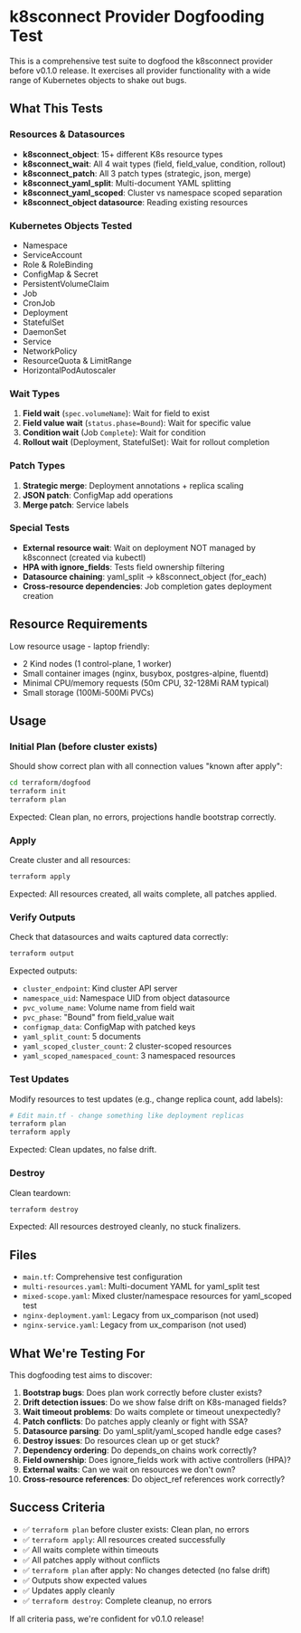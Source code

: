 # k8sconnect Provider Dogfooding Test

This is a comprehensive test suite to dogfood the k8sconnect provider before v0.1.0 release. It exercises all provider functionality with a wide range of Kubernetes objects to shake out bugs.

## What This Tests

### Resources & Datasources
- **k8sconnect_object**: 15+ different K8s resource types
- **k8sconnect_wait**: All 4 wait types (field, field_value, condition, rollout)
- **k8sconnect_patch**: All 3 patch types (strategic, json, merge)
- **k8sconnect_yaml_split**: Multi-document YAML splitting
- **k8sconnect_yaml_scoped**: Cluster vs namespace scoped separation
- **k8sconnect_object datasource**: Reading existing resources

### Kubernetes Objects Tested
- Namespace
- ServiceAccount
- Role & RoleBinding
- ConfigMap & Secret
- PersistentVolumeClaim
- Job
- CronJob
- Deployment
- StatefulSet
- DaemonSet
- Service
- NetworkPolicy
- ResourceQuota & LimitRange
- HorizontalPodAutoscaler

### Wait Types
1. **Field wait** (`spec.volumeName`): Wait for field to exist
2. **Field value wait** (`status.phase=Bound`): Wait for specific value
3. **Condition wait** (Job `Complete`): Wait for condition
4. **Rollout wait** (Deployment, StatefulSet): Wait for rollout completion

### Patch Types
1. **Strategic merge**: Deployment annotations + replica scaling
2. **JSON patch**: ConfigMap add operations
3. **Merge patch**: Service labels

### Special Tests
- **External resource wait**: Wait on deployment NOT managed by k8sconnect (created via kubectl)
- **HPA with ignore_fields**: Tests field ownership filtering
- **Datasource chaining**: yaml_split → k8sconnect_object (for_each)
- **Cross-resource dependencies**: Job completion gates deployment creation

## Resource Requirements

Low resource usage - laptop friendly:
- 2 Kind nodes (1 control-plane, 1 worker)
- Small container images (nginx, busybox, postgres-alpine, fluentd)
- Minimal CPU/memory requests (50m CPU, 32-128Mi RAM typical)
- Small storage (100Mi-500Mi PVCs)

## Usage

### Initial Plan (before cluster exists)
Should show correct plan with all connection values "known after apply":

```bash
cd terraform/dogfood
terraform init
terraform plan
```

Expected: Clean plan, no errors, projections handle bootstrap correctly.

### Apply
Create cluster and all resources:

```bash
terraform apply
```

Expected: All resources created, all waits complete, all patches applied.

### Verify Outputs
Check that datasources and waits captured data correctly:

```bash
terraform output
```

Expected outputs:
- `cluster_endpoint`: Kind cluster API server
- `namespace_uid`: Namespace UID from object datasource
- `pvc_volume_name`: Volume name from field wait
- `pvc_phase`: "Bound" from field_value wait
- `configmap_data`: ConfigMap with patched keys
- `yaml_split_count`: 5 documents
- `yaml_scoped_cluster_count`: 2 cluster-scoped resources
- `yaml_scoped_namespaced_count`: 3 namespaced resources

### Test Updates
Modify resources to test updates (e.g., change replica count, add labels):

```bash
# Edit main.tf - change something like deployment replicas
terraform plan
terraform apply
```

Expected: Clean updates, no false drift.

### Destroy
Clean teardown:

```bash
terraform destroy
```

Expected: All resources destroyed cleanly, no stuck finalizers.

## Files

- `main.tf`: Comprehensive test configuration
- `multi-resources.yaml`: Multi-document YAML for yaml_split test
- `mixed-scope.yaml`: Mixed cluster/namespace resources for yaml_scoped test
- `nginx-deployment.yaml`: Legacy from ux_comparison (not used)
- `nginx-service.yaml`: Legacy from ux_comparison (not used)

## What We're Testing For

This dogfooding test aims to discover:

1. **Bootstrap bugs**: Does plan work correctly before cluster exists?
2. **Drift detection issues**: Do we show false drift on K8s-managed fields?
3. **Wait timeout problems**: Do waits complete or timeout unexpectedly?
4. **Patch conflicts**: Do patches apply cleanly or fight with SSA?
5. **Datasource parsing**: Do yaml_split/yaml_scoped handle edge cases?
6. **Destroy issues**: Do resources clean up or get stuck?
7. **Dependency ordering**: Do depends_on chains work correctly?
8. **Field ownership**: Does ignore_fields work with active controllers (HPA)?
9. **External waits**: Can we wait on resources we don't own?
10. **Cross-resource references**: Do object_ref references work correctly?

## Success Criteria

- ✅ `terraform plan` before cluster exists: Clean plan, no errors
- ✅ `terraform apply`: All resources created successfully
- ✅ All waits complete within timeouts
- ✅ All patches apply without conflicts
- ✅ `terraform plan` after apply: No changes detected (no false drift)
- ✅ Outputs show expected values
- ✅ Updates apply cleanly
- ✅ `terraform destroy`: Complete cleanup, no errors

If all criteria pass, we're confident for v0.1.0 release!
